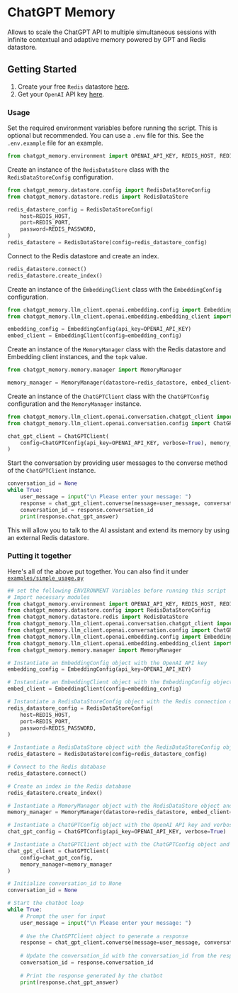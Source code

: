 # ChatGPT Memory
Allows to scale the ChatGPT API to multiple simultaneous sessions with infinite contextual and adaptive memory powered by GPT and Redis datastore.

## Getting Started

1. Create your free `Redis` datastore [here](https://redis.com/try-free/).
2. Get your `OpenAI` API key [here](https://platform.openai.com/overview).

### Usage

Set the required environment variables before running the script. This is optional but recommended.
You can use a `.env` file for this. See the `.env.example` file for an example.

```python
from chatgpt_memory.environment import OPENAI_API_KEY, REDIS_HOST, REDIS_PASSWORD, REDIS_PORT
```


Create an instance of the `RedisDataStore` class with the `RedisDataStoreConfig` configuration.
```python
from chatgpt_memory.datastore.config import RedisDataStoreConfig
from chatgpt_memory.datastore.redis import RedisDataStore

redis_datastore_config = RedisDataStoreConfig(
    host=REDIS_HOST,
    port=REDIS_PORT,
    password=REDIS_PASSWORD,
)
redis_datastore = RedisDataStore(config=redis_datastore_config)
```

Connect to the Redis datastore and create an index.

```python
redis_datastore.connect()
redis_datastore.create_index()
```

Create an instance of the `EmbeddingClient` class with the `EmbeddingConfig` configuration.
```python
from chatgpt_memory.llm_client.openai.embedding.config import EmbeddingConfig
from chatgpt_memory.llm_client.openai.embedding.embedding_client import EmbeddingClient

embedding_config = EmbeddingConfig(api_key=OPENAI_API_KEY)
embed_client = EmbeddingClient(config=embedding_config)
```

Create an instance of the `MemoryManager` class with the Redis datastore and Embedding client instances, and the `topk` value.
```python
from chatgpt_memory.memory.manager import MemoryManager

memory_manager = MemoryManager(datastore=redis_datastore, embed_client=embed_client, topk=1)
```

Create an instance of the `ChatGPTClient` class with the `ChatGPTConfig` configuration and the `MemoryManager` instance.

```python
from chatgpt_memory.llm_client.openai.conversation.chatgpt_client import ChatGPTClient
from chatgpt_memory.llm_client.openai.conversation.config import ChatGPTConfig

chat_gpt_client = ChatGPTClient(
    config=ChatGPTConfig(api_key=OPENAI_API_KEY, verbose=True), memory_manager=memory_manager
)
```

Start the conversation by providing user messages to the converse method of the `ChatGPTClient` instance.

```python
conversation_id = None
while True:
    user_message = input("\n Please enter your message: ")
    response = chat_gpt_client.converse(message=user_message, conversation_id=conversation_id)
    conversation_id = response.conversation_id
    print(response.chat_gpt_answer)
```

This will allow you to talk to the AI assistant and extend its memory by using an external Redis datastore.


### Putting it together

Here's all of the above put together. You can also find it under [`examples/simple_usage.py`](examples/simple_usage.py)
```python
## set the following ENVIRONMENT Variables before running this script
# Import necessary modules
from chatgpt_memory.environment import OPENAI_API_KEY, REDIS_HOST, REDIS_PASSWORD, REDIS_PORT
from chatgpt_memory.datastore.config import RedisDataStoreConfig
from chatgpt_memory.datastore.redis import RedisDataStore
from chatgpt_memory.llm_client.openai.conversation.chatgpt_client import ChatGPTClient
from chatgpt_memory.llm_client.openai.conversation.config import ChatGPTConfig
from chatgpt_memory.llm_client.openai.embedding.config import EmbeddingConfig
from chatgpt_memory.llm_client.openai.embedding.embedding_client import EmbeddingClient
from chatgpt_memory.memory.manager import MemoryManager

# Instantiate an EmbeddingConfig object with the OpenAI API key
embedding_config = EmbeddingConfig(api_key=OPENAI_API_KEY)

# Instantiate an EmbeddingClient object with the EmbeddingConfig object
embed_client = EmbeddingClient(config=embedding_config)

# Instantiate a RedisDataStoreConfig object with the Redis connection details
redis_datastore_config = RedisDataStoreConfig(
    host=REDIS_HOST,
    port=REDIS_PORT,
    password=REDIS_PASSWORD,
)

# Instantiate a RedisDataStore object with the RedisDataStoreConfig object
redis_datastore = RedisDataStore(config=redis_datastore_config)

# Connect to the Redis database
redis_datastore.connect()

# Create an index in the Redis database
redis_datastore.create_index()

# Instantiate a MemoryManager object with the RedisDataStore object and EmbeddingClient object
memory_manager = MemoryManager(datastore=redis_datastore, embed_client=embed_client, topk=1)

# Instantiate a ChatGPTConfig object with the OpenAI API key and verbose set to True
chat_gpt_config = ChatGPTConfig(api_key=OPENAI_API_KEY, verbose=True)

# Instantiate a ChatGPTClient object with the ChatGPTConfig object and MemoryManager object
chat_gpt_client = ChatGPTClient(
    config=chat_gpt_config,
    memory_manager=memory_manager
)

# Initialize conversation_id to None
conversation_id = None

# Start the chatbot loop
while True:
    # Prompt the user for input
    user_message = input("\n Please enter your message: ")
    
    # Use the ChatGPTClient object to generate a response
    response = chat_gpt_client.converse(message=user_message, conversation_id=conversation_id)
    
    # Update the conversation_id with the conversation_id from the response
    conversation_id = response.conversation_id
    
    # Print the response generated by the chatbot
    print(response.chat_gpt_answer)
```
